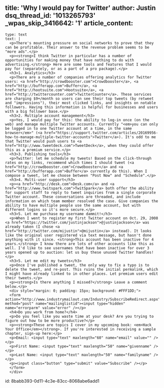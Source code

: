 title: 'Why I would pay for Twitter'
author: Justin
dsq_thread_id: '1013265793'
_wpas_skip_3416642: '1'
article_content:
  -
    type: text
    text: |
      <p>There's mounting pressure on social networks to prove that they can be profitable. Their answer to the revenue problem seems to be "more ads".</p>
      <p><strong>I think Twitter in particular has a number of opportunities for making money that have nothing to do with advertising.</strong> Here are some tools and features that I would pay for (separately, or as a part of a pro package).</p>
      <h3>1. Analytics</h3>
      <p>There are a number of companies offering analytics for Twitter users: <a href="http://crowdbooster.com">Crowdbooster</a>, <a href="http://bufferapp.com">Buffer</a>, <a href="http://hootsuite.com">Hootsuite</a>, <a href="http://twittercounter.com">TwitterCounter</a>. These services are charging $9+/month so users can see their top tweets (by retweet and "impressions"), their most clicked links, and insights on notable followers. Having this information is helpful for businesses and users with a big follower base.</p>
      <h3>2. Multiple account management</h3>
      <p>Yes, I would pay for this: the ability to log-in once (on the web) and manage multiple Twitter accounts. Currently "<em>you can only be logged in to one Twitter account at a time, in the same browser</em>" (<a href="https://support.twitter.com/articles/20169956-how-to-manage-multiple-twitter-accounts">Twitter</a>). It's odd to me that Twitter would push users to <a href="http://www.tweetdeck.com">TweetDeck</a>, when they could offer this as a premium service.</p>
      <h3>3. Publishing tools</h3>
      <p>Twitter: let me schedule my tweets! Based on the click-through rates on my links, recommend which times I should tweet (<a href="http://crowdbooster.com">Crowdbooster</a> and <a href="http://bufferapp.com">Buffer</a> currently do this). When I compose a tweet, let me choose between "Post Now" and "Schedule".</p>
      <h3>4. Multi-user support</h3>
      <p><a href="http://desk.com">Desk.com</a> and <a href="http://www.twitspark.com">TwitSpark</a> both offer the ability for support staff to reply to tweet inquiries from a single corporate Twitter account. These conversations are threaded, and include information on which team member resolved the case. Give companies the ability to have multiple people use the same account, but with different logins so it's more secure.</p>
      <h3>5. Let me purchase my username dammit!</h3>
      <p>When I went to register my first Twitter account on Oct. 29, 2008 <a href="https://twitter.com/justinjackson">@justinjackson</a> was already taken (I chose <a href="http://twitter.com/mijustin">@mijustin</a> instead). It looks like the original user registered via text message, but hasn't done anything with it since. <strong>This account has been inactive for 4 years.</strong> I know there are lots of other accounts like this as well. I'd like to see usernames that have been inactive for over 3 years opened up to auction: let us buy these unused Twitter handles!</p>
      <h3>5. Let me edit my tweets</h3>
      <p>Once I've published a tweet, the only way to fix a typo is to delete the tweet, and re-post. This ruins the initial permalink, which I might have already linked to in other places. Let premium users edit their tweets.</p>
      <p><strong>Is there anything I missed?</strong> Leave a comment below.</p>
      <div style="margin: 0; padding: 15px; background: #FFF1DD;">
      <form action="http://www.industrymailout.com/Industry/SubscribeRedirect.aspx" method="post" name="mailinglistid"><input type="hidden" name="errorparm" value="error" /></p>
      <h4>Do you work from home?</h4>
      <p>Do you feel like you waste time at your desk? Are you trying to figure out how to be more productive?</p>
      <p><strong>These are topics I cover in my upcoming book: <em>Hack Your Office</em></strong>. If you're interested in receiving a sample chapter, sign-up here:</p>
      <p>Email: <input type="text" maxlength="60" name="email" value="" /></p>
      <p>First Name: <input type="text" maxlength="50" name="givenname" /></p>
      <p>Last Name: <input type="text" maxlength="50" name="familyname" /></p>
      <p><input class="button" type="submit" value="Subscribe" /></p>
      </form>
      </div>
      
id: 8babb393-0d11-4c3e-83cc-8068abe6add1
